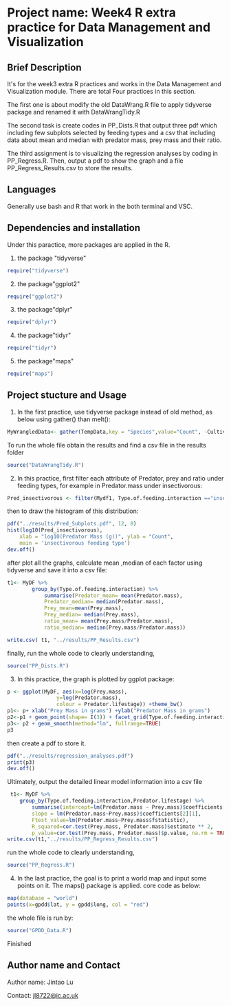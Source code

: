 # Project name: Week4 R extra practice for Data Management and Visualization

## Brief Description
It's for the week3 extra R practices and works in the Data Management and Visualization module.
There are total Four practices in this section.

The first one is about modify the old DataWrang.R file to apply tidyverse package 
and renamed it with DataWrangTidy.R

The second task is create codes in PP_Dists.R that output three pdf which including few subplots selected by feeding types and a csv that including data about mean and median with predator mass, prey mass and their ratio.

The third assignment is to visualizing the regression analyses by coding in PP_Regress.R. Then, output a pdf to show the graph and a file PP_Regress_Results.csv to store the results. 

## Languages
Generally use bash and R that work in the both terminal and VSC.


## Dependencies and installation
Under this paractice, more packages are applied in the R.
1. the package "tidyverse"
```R
require("tidyverse")
```
2. the package"ggplot2"
```R
require("ggplot2")
```
3. the package"dplyr"
```R
require("dplyr")
```
4. the package"tidyr"
```R
require("tidyr")
```
5. the package"maps"
```R
require("maps")
```

## Project stucture and Usage

1. In the first practice, use tidyverse package instead of old method, as below using gather() than melt():
``` R
MyWrangledData<- gather(TempData,key = "Species",value="Count", -Cultivation,-Block,-Plot, -Quadrat,factor_key = TRUE)
```

To run the whole file obtain the results and find a csv file in the results folder
``` R
source("DataWrangTidy.R")
```

2. In this practice, first filter each attribute of Predator, prey and ratio under feeding types, for example in Predator.mass under insectivorous:
``` R
Pred_insectivorous <- filter(Mydf1, Type.of.feeding.interaction =="insectivorous")$Predator.mass
```
then to draw the histogram of this distribution:
```R
pdf("../results/Pred_Subplots.pdf", 12, 8)    
hist(log10(Pred_insectivorous),
    xlab = "log10(Predator Mass (g))", ylab = "Count", 
    main = 'insectivorous feeding type')
dev.off()                                     
```
after plot all the graphs, calculate mean ,median of each factor using tidyverse and save it into a csv file:
```R
t1<- MyDF %>% 
        group_by(Type.of.feeding.interaction) %>% 
            summarise(Predator_mean= mean(Predator.mass),
            Predator_median= median(Predator.mass),
            Prey_mean=mean(Prey.mass),
            Prey_median= median(Prey.mass),
            ratio_mean= mean(Prey.mass/Predator.mass),
            ratio_median= median(Prey.mass/Predator.mass))

write.csv( t1, "../results/PP_Results.csv")
```

finally, run the whole code to clearly understanding, 
``` R
source("PP_Dists.R")
```

3. In this practice, the graph is plotted by ggplot package:

```R
p <- ggplot(MyDF, aes(x=log(Prey.mass),
                y=log(Predator.mass),
                colour = Predator.lifestage)) +theme_bw()
p1<- p+ xlab("Prey Mass in grams") +ylab("Predator Mass in grams")
p2<-p1 + geom_point(shape= I(3)) + facet_grid(Type.of.feeding.interaction ~.) 
p3<- p2 + geom_smooth(method="lm", fullrange=TRUE)
p3
```
then create a pdf to store it.
```R
pdf("../results/regression_analyses.pdf")
print(p3)
dev.off()
```
Ultimately, output the detailed linear model information into a csv file
```R
 t1<- MyDF %>% 
    group_by(Type.of.feeding.interaction,Predator.lifestage) %>% 
        summarise(intercept=lm(Predator.mass ~ Prey.mass)$coefficients[1][1],
        slope = lm(Predator.mass~Prey.mass)$coefficients[2][1],
        Ftest_value=lm(Predator.mass~Prey.mass$fstatistic),
        R_squared=cor.test(Prey.mass, Predator.mass)$estimate ** 2,
        p_value=cor.test(Prey.mass, Predator.mass)$p.value, na.rm = TRUE)
write.csv(t1,"../results/PP_Regress_Results.csv")
```

run the whole code to clearly understanding, 
```R
source("PP_Regress.R")
```
4. In the last practice, the goal is to print a world map and input some points on it. The maps() package is applied. core code as below:
```R
map(database = "world")
points(x=gpdd$lat, y = gpdd$long, col = "red")
```
the whole file is run by:
```R
source("GPDD_Data.R")
```

Finished

## Author name and Contact
Author name: Jintao Lu

Contact: jl8722@ic.ac.uk

